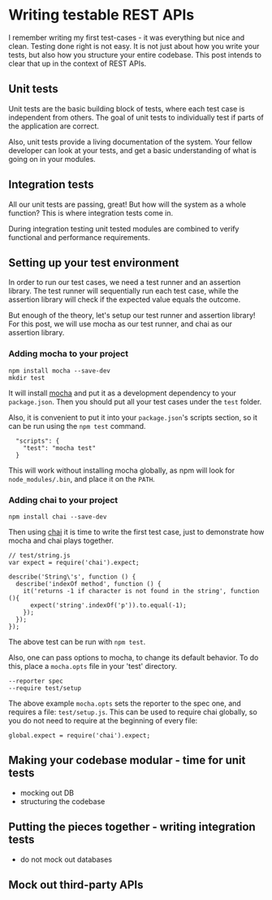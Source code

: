 # Writing testable REST APIs

I remember writing my first test-cases - it was everything but nice and clean. Testing done right is not easy.
It is not just about how you write your tests, but also how you structure your entire codebase.
This post intends to clear that up in the context of REST APIs.

## Unit tests

Unit tests are the basic building block of tests, where each test case is independent from
others. The goal of unit tests to individually test if parts of the application are correct.

Also, unit tests provide a living documentation of the system. Your fellow developer can look
at your tests, and get a basic understanding of what is going on in your modules.

## Integration tests

All our unit tests are passing, great! But how will the system as a whole function?
This is where integration tests come in.

During integration testing unit tested modules are combined to verify functional and
performance requirements.

## Setting up your test environment

In order to run our test cases, we need a test runner and an assertion library.
The test runner will sequentially run each test case, while the assertion library
will check if the expected value equals the outcome.

But enough of the theory, let's setup our test runner and assertion library!
For this post, we will use mocha as our test runner, and chai as our assertion library.

### Adding mocha to your project

```
npm install mocha --save-dev
mkdir test
```

It will install [mocha](http://visionmedia.github.io/mocha/) and put it as a development
dependency to your `package.json`. Then you should put all your test cases
under the `test` folder.

Also, it is convenient to put it into your `package.json`'s scripts section, so it can be
run using the `npm test` command.

```
  "scripts": {
    "test": "mocha test"
  }
```

This will work without installing mocha globally, as npm will look for `node_modules/.bin`, and
place it on the `PATH`.

### Adding chai to your project

```
npm install chai --save-dev
```

Then using [chai](http://chai.com) it is time to write the first test case, just to demonstrate
how mocha and chai plays together.

```
// test/string.js
var expect = require('chai').expect;

describe('String\'s', function () {
  describe('indexOf method', function () {
    it('returns -1 if character is not found in the string', function (){
      expect('string'.indexOf('p')).to.equal(-1);
    });
  });
});
```

The above test can be run with `npm test`.

Also, one can pass options to mocha, to change its default behavior. To do this, place a `mocha.opts`
file in your 'test' directory.

```
--reporter spec
--require test/setup
```

The above example `mocha.opts` sets the reporter to the spec one, and requires a file: `test/setup.js`.
This can be used to require chai globally, so you do not need to require at the beginning of
every file:

```
global.expect = require('chai').expect;
```

## Making your codebase modular - time for unit tests

- mocking out DB
- structuring the codebase

## Putting the pieces together - writing integration tests

- do not mock out databases

## Mock out third-party APIs
